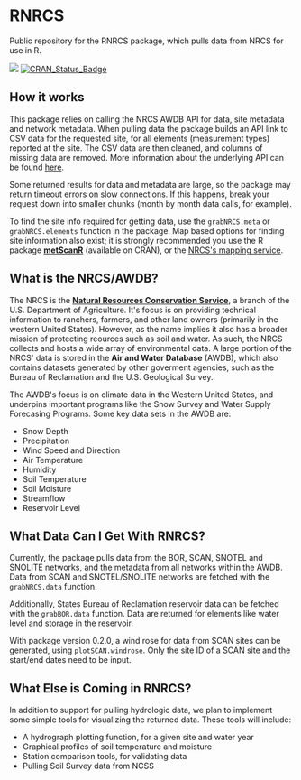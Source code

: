 # RNRCS
Public repository for the RNRCS package, which pulls data from NRCS for use in R.

[![](http://cranlogs.r-pkg.org/badges/RNRCS)](https://cran.rstudio.com/web/packages/RNRCS/index.html) 
[![CRAN_Status_Badge](http://www.r-pkg.org/badges/version/RNRCS)](https://cran.rstudio.com/web/packages/RNRCS/index.html)

## How it works 
This package relies on calling the NRCS AWDB API for data, site metadata and network metadata. When pulling data the package builds an API link to CSV data for the requested site, for all elements (measurement types) reported at the site. The CSV data are then cleaned, and columns of missing data are removed. More information about the underlying API can be found [here](https://www.wcc.nrcs.usda.gov/web_service/AWDB_Web_Service_Reference.htm).  

Some returned results for data and metadata are large, so the package may return timeout errors on slow connections. If this happens, break your request down into smaller chunks (month by month data calls, for example).

To find the site info required for getting data, use the `grabNRCS.meta` or `grabNRCS.elements` function in the package. Map based options for finding site information also exist; it is strongly recommended you use the R package [**metScanR**](https://cflagg.github.io/metScanR/) (available on CRAN), or the [NRCS's mapping service](https://www.wcc.nrcs.usda.gov/webmap_beta/index.html). 

## What is the NRCS/AWDB?
The NRCS is the [**Natural Resources Conservation Service**](https://www.wcc.nrcs.usda.gov), a branch of the U.S. Department of Agriculture. It's focus is on providing technical information to ranchers, farmers, and other land owners (primarily in the western United States). However, as the name implies it also has a broader mission of protecting reources such as soil and water. As such, the NRCS collects and hosts a wide array of environmental data. A large portion of the NRCS' data is stored in the **Air and Water Database** (AWDB), which also contains datasets generated by other goverment agencies, such as the Bureau of Reclamation and the U.S. Geological Survey. 

The AWDB's focus is on climate data in the Western United States, and underpins important programs like the Snow Survey and Water Supply Forecasing Programs. Some key data sets in the AWDB are:
 - Snow Depth
 - Precipitation
 - Wind Speed and Direction
 - Air Temperature
 - Humidity
 - Soil Temperature
 - Soil Moisture
 - Streamflow
 - Reservoir Level

## What Data Can I Get With RNRCS?
Currently, the package pulls data from the BOR, SCAN, SNOTEL and SNOLITE networks, and the metadata from all networks within the AWDB. Data from SCAN and SNOTEL/SNOLITE networks are fetched with the `grabNRCS.data` function.

Additionally, States Bureau of Reclamation reservoir data can be fetched with the `grabBOR.data` function. Data are returned for elements like water level and storage in the reservoir.

With package version 0.2.0, a wind rose for data from SCAN sites can be generated, using `plotSCAN.windrose`. Only the site ID of a SCAN site and the start/end dates need to be input. 

## What Else is Coming in RNRCS?
In addition to support for pulling hydrologic data, we plan to implement some simple tools for visualizing the returned data. These tools will include:
- A hydrograph plotting function, for a given site and water year
- Graphical profiles of soil temperature and moisture
- Station comparison tools, for validating data
- Pulling Soil Survey data from NCSS
